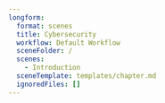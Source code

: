 ```yaml
---
longform:
  format: scenes
  title: Cybersecurity
  workflow: Default Workflow
  sceneFolder: /
  scenes:
    - Introduction
  sceneTemplate: templates/chapter.md
  ignoredFiles: []
---
```

